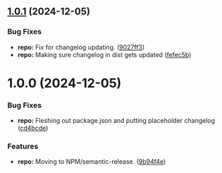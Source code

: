 ## [1.0.1](https://github.com/WithOneVisionTechnologies/string-builder/compare/v1.0.0...v1.0.1) (2024-12-05)


### Bug Fixes

* **repo:** Fix for changelog updating. ([9027ff3](https://github.com/WithOneVisionTechnologies/string-builder/commit/9027ff304e4cecc3e7bde4fb079a80211937beeb))
* **repo:** Making sure changelog in dist gets updated ([fefec5b](https://github.com/WithOneVisionTechnologies/string-builder/commit/fefec5b527a5edbdba9a612d47415ba19a6b6257))

# 1.0.0 (2024-12-05)


### Bug Fixes

* **repo:** Fleshing out package.json and putting placeholder changelog ([cd4bcde](https://github.com/WithOneVisionTechnologies/string-builder/commit/cd4bcde2e384ed6843ade0a2a33710ebe7229d68))


### Features

* **repo:** Moving to NPM/semantic-release. ([9b94f4e](https://github.com/WithOneVisionTechnologies/string-builder/commit/9b94f4ef529a371183ff154959e79b70e67403f2))
